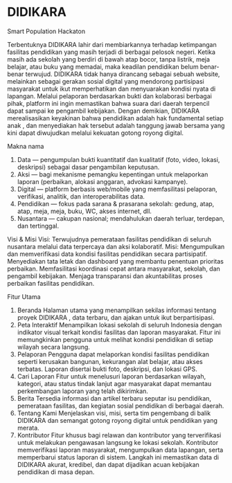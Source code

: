 # DIDIKARA
Smart Population Hackaton

Terbentuknya DIDIKARA lahir dari membiarkannya terhadap ketimpangan fasilitas pendidikan yang masih terjadi di berbagai pelosok negeri. Ketika masih ada sekolah yang berdiri di bawah atap bocor, tanpa listrik, meja belajar, atau buku yang memadai, maka keadilan pendidikan belum benar-benar terwujud. DIDIKARA tidak hanya dirancang sebagai sebuah website, melainkan sebagai gerakan sosial digital yang mendorong partisipasi masyarakat untuk ikut memperhatikan dan menyuarakan kondisi nyata di lapangan. Melalui pelaporan berdasarkan bukti dan kolaborasi berbagai pihak, platform ini ingin memastikan bahwa suara dari daerah terpencil dapat sampai ke pengambil kebijakan. Dengan demikian, DIDIKARA merealisasikan keyakinan bahwa pendidikan adalah hak fundamental setiap anak , dan menyediakan hak tersebut adalah tanggung jawab bersama yang kini dapat diwujudkan melalui kekuatan gotong royong digital.

Makna nama 
1. Data — pengumpulan bukti kuantitatif dan kualitatif (foto, video, lokasi, deskripsi) sebagai dasar pengambilan keputusan.
2. Aksi — bagi mekanisme pemangku kepentingan untuk melaporkan laporan (perbaikan, alokasi anggaran, advokasi kampanye).
3. Digital — platform berbasis web/mobile yang memfasilitasi pelaporan, verifikasi, analitik, dan interoperabilitas data.
4. Pendidikan — fokus pada sarana & prasarana sekolah: gedung, atap, atap, meja, meja, buku, WC, akses internet, dll.
5. Nusantara — cakupan nasional; mendahulukan daerah terluar, terdepan, dan tertinggal.

Visi & Misi
Visi: Terwujudnya pemerataan fasilitas pendidikan di seluruh nusantara melalui data terpercaya dan aksi kolaboratif.
Misi:
Mengumpulkan dan memverifikasi data kondisi fasilitas pendidikan secara partisipatif.
Menyediakan tata letak dan dashboard yang membantu penentuan prioritas perbaikan.
Memfasilitasi koordinasi cepat antara masyarakat, sekolah, dan pengambil kebijakan.
Menjaga transparansi dan akuntabilitas proses perbaikan fasilitas pendidikan.

Fitur Utama
1. Beranda​
Halaman utama yang menampilkan sekilas informasi tentang proyek DIDIKARA , data terbaru, dan ajakan untuk ikut berpartisipasi.
2. Peta Interaktif
Menampilkan lokasi sekolah di seluruh Indonesia dengan indikator visual terkait kondisi fasilitas dan laporan masyarakat.
Fitur ini memungkinkan pengguna untuk melihat kondisi pendidikan di setiap wilayah secara langsung.
3. Pelaporan
Pengguna dapat melaporkan kondisi fasilitas pendidikan seperti kerusakan bangunan, kekurangan alat belajar, atau akses terbatas.
Laporan disertai bukti foto, deskripsi, dan lokasi GPS.
4. Cari Laporan
Fitur untuk menelusuri laporan berdasarkan wilayah, kategori, atau status tindak lanjut agar masyarakat dapat memantau perkembangan laporan yang telah dikirimkan.
5. Berita
Tersedia informasi dan artikel terbaru seputar isu pendidikan, pemerataan fasilitas, dan kegiatan sosial pendidikan di berbagai daerah.
6. Tentang Kami
Menjelaskan visi, misi, serta tim pengembang di balik DIDIKARA dan semangat gotong royong digital untuk pendidikan yang merata.
7. Kontributor
Fitur khusus bagi relawan dan kontributor yang terverifikasi untuk melakukan pengawasan langsung ke lokasi sekolah.
Kontributor memverifikasi laporan masyarakat, mengumpulkan data lapangan, serta memperbarui status laporan di sistem.
Langkah ini memastikan data di DIDIKARA akurat, kredibel, dan dapat dijadikan acuan kebijakan pendidikan di masa depan.
